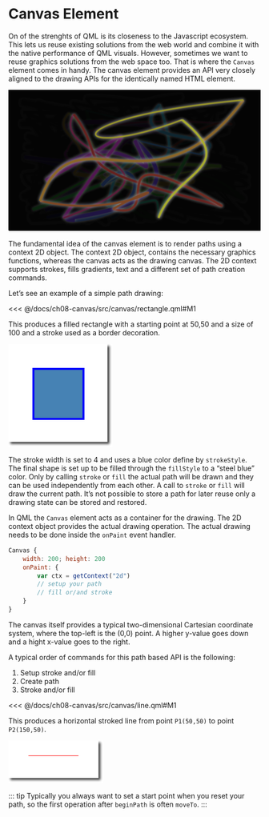 # Canvas Element

On of the strenghts of QML is its closeness to the Javascript ecosystem. This lets us reuse existing solutions from the web world and combine it with the native performance of QML visuals. However, sometimes we want to reuse graphics solutions from the web space too. That is where the `Canvas` element comes in handy. The canvas element provides an API very closely aligned to the drawing APIs for the identically named HTML element.

![image](./assets/glowlines.png)

The fundamental idea of the canvas element is to render paths using a context 2D object. The context 2D object, contains the necessary graphics functions, whereas the canvas acts as the drawing canvas. The 2D context supports strokes, fills gradients, text and a different set of path creation commands.

Let’s see an example of a simple path drawing:

<<< @/docs/ch08-canvas/src/canvas/rectangle.qml#M1

This produces a filled rectangle with a starting point at 50,50 and a size of 100 and a stroke used as a border decoration.

![image](./assets/rectangle.png)

The stroke width is set to 4 and uses a blue color define by `strokeStyle`. The final shape is set up to be filled through the `fillStyle` to a “steel blue” color. Only by calling `stroke` or `fill` the actual path will be drawn and they can be used independently from each other. A call to `stroke` or `fill` will draw the current path. It’s not possible to store a path for later reuse only a drawing state can be stored and restored.

In QML the `Canvas` element acts as a container for the drawing. The 2D context object provides the actual drawing operation. The actual drawing needs to be done inside the `onPaint` event handler.

```qml
Canvas {
    width: 200; height: 200
    onPaint: {
        var ctx = getContext("2d")
        // setup your path
        // fill or/and stroke
    }
}
```

The canvas itself provides a typical two-dimensional Cartesian coordinate system, where the top-left is the (0,0) point. A higher y-value goes down and a hight x-value goes to the right.

A typical order of commands for this path based API is the following:

1. Setup stroke and/or fill
2. Create path
3. Stroke and/or fill

<<< @/docs/ch08-canvas/src/canvas/line.qml#M1

This produces a horizontal stroked line from point `P1(50,50)` to point `P2(150,50)`.

![image](./assets/line.png)

::: tip
Typically you always want to set a start point when you reset your path, so the first operation after `beginPath` is often `moveTo`.
:::

